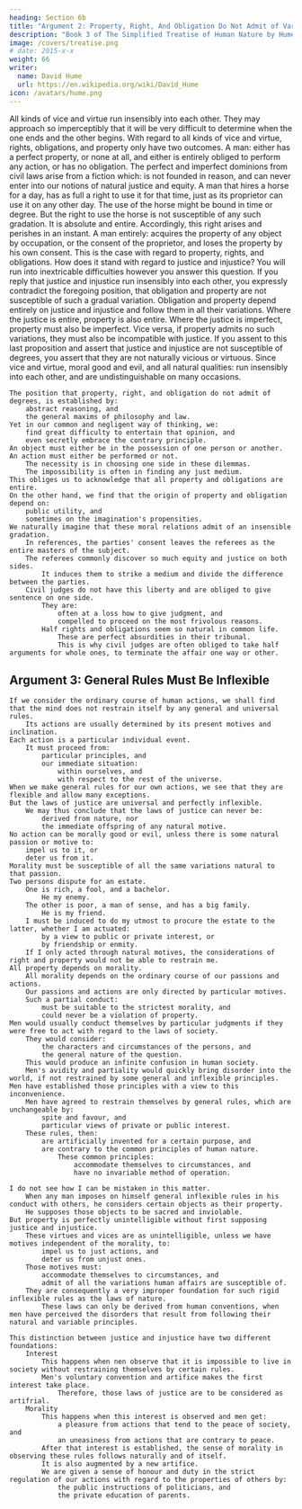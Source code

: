 ```yaml
---
heading: Section 6b
title: "Argument 2: Property, Right, And Obligation Do Not Admit of Variations"
description: "Book 3 of The Simplified Treatise of Human Nature by Hume"
image: /covers/treatise.png
# date: 2015-x-x
weight: 66
writer:
  name: David Hume
  url: https://en.wikipedia.org/wiki/David_Hume
icon: /avatars/hume.png
---
```




All kinds of vice and virtue run insensibly into each other.
        They may approach so imperceptibly that it will be very difficult to determine when the one ends and the other begins.
        With regard to all kinds of vice and virtue, rights, obligations, and property only have two outcomes.
        A man:
            either has a perfect property, or none at all, and
            either is entirely obliged to perform any action, or has no obligation.
    The perfect and imperfect dominions from civil laws arise from a fiction which:
        is not founded in reason, and
        can never enter into our notions of natural justice and equity.
    A man that hires a horse for a day, has as full a right to use it for that time, just as its proprietor can use it on any other day.
        The use of the horse might be bound in time or degree.
        But the right to use the horse is not susceptible of any such gradation.
            It is absolute and entire.
    Accordingly, this right arises and perishes in an instant.
        A man entirely:
            acquires the property of any object by occupation, or the consent of the proprietor, and
            loses the property by his own consent.
    This is the case with regard to property, rights, and obligations.
    How does it stand with regard to justice and injustice?
        You will run into inextricable difficulties however you answer this question.
    If you reply that justice and injustice run insensibly into each other, you expressly contradict the foregoing position, that obligation and property are not susceptible of such a gradual variation.
        Obligation and property depend entirely on justice and injustice and follow them in all their variations.
        Where the justice is entire, property is also entire.
        Where the justice is imperfect, property must also be imperfect.
        Vice versa, if property admits no such variations, they must also be incompatible with justice.
    If you assent to this last proposition and assert that justice and injustice are not susceptible of degrees, you assert that they are not naturally vicious or virtuous.
        Since vice and virtue, moral good and evil, and all natural qualities:
            run insensibly into each other, and
            are undistinguishable on many occasions.

    The position that property, right, and obligation do not admit of degrees, is established by:
        abstract reasoning, and
        the general maxims of philosophy and law.
    Yet in our common and negligent way of thinking, we:
        find great difficulty to entertain that opinion, and
        even secretly embrace the contrary principle.
    An object must either be in the possession of one person or another.
    An action must either be performed or not.
        The necessity is in choosing one side in these dilemmas.
        The impossibility is often in finding any just medium.
    This obliges us to acknowledge that all property and obligations are entire.
    On the other hand, we find that the origin of property and obligation depend on:
        public utility, and
        sometimes on the imagination's propensities.
    We naturally imagine that these moral relations admit of an insensible gradation.
        In references, the parties' consent leaves the referees as the entire masters of the subject.
        The referees commonly discover so much equity and justice on both sides.
            It induces them to strike a medium and divide the difference between the parties.
        Civil judges do not have this liberty and are obliged to give sentence on one side.
            They are:
                often at a loss how to give judgment, and
                compelled to proceed on the most frivolous reasons.
            Half rights and obligations seem so natural in common life.
                These are perfect absurdities in their tribunal.
                This is why civil judges are often obliged to take half arguments for whole ones, to terminate the affair one way or other.


## Argument 3: General Rules Must Be Inflexible

    If we consider the ordinary course of human actions, we shall find that the mind does not restrain itself by any general and universal rules.
        Its actions are usually determined by its present motives and inclination.
    Each action is a particular individual event.
        It must proceed from:
            particular principles, and
            our immediate situation:
                within ourselves, and
                with respect to the rest of the universe.
    When we make general rules for our own actions, we see that they are flexible and allow many exceptions.
    But the laws of justice are universal and perfectly inflexible.
        We may thus conclude that the laws of justice can never be:
            derived from nature, nor
            the immediate offspring of any natural motive.
    No action can be morally good or evil, unless there is some natural passion or motive to:
        impel us to it, or
        deter us from it.
    Morality must be susceptible of all the same variations natural to that passion.
    Two persons dispute for an estate.
        One is rich, a fool, and a bachelor.
            He my enemy.
        The other is poor, a man of sense, and has a big family.
            He is my friend.
        I must be induced to do my utmost to procure the estate to the latter, whether I am actuated:
            by a view to public or private interest, or
            by friendship or enmity.
        If I only acted through natural motives, the considerations of right and property would not be able to restrain me.
    All property depends on morality.
        All morality depends on the ordinary course of our passions and actions.
        Our passions and actions are only directed by particular motives.
        Such a partial conduct:
            must be suitable to the strictest morality, and
            could never be a violation of property.
    Men would usually conduct themselves by particular judgments if they were free to act with regard to the laws of society.
        They would consider:
            the characters and circumstances of the persons, and
            the general nature of the question.
        This would produce an infinite confusion in human society.
        Men's avidity and partiality would quickly bring disorder into the world, if not restrained by some general and inflexible principles.
    Men have established those principles with a view to this inconvenience.
        Men have agreed to restrain themselves by general rules, which are unchangeable by:
            spite and favour, and
            particular views of private or public interest.
        These rules, then:
            are artificially invented for a certain purpose, and
            are contrary to the common principles of human nature.
                These common principles:
                    accommodate themselves to circumstances, and
                    have no invariable method of operation.

    I do not see how I can be mistaken in this matter.
        When any man imposes on himself general inflexible rules in his conduct with others, he considers certain objects as their property.
        He supposes those objects to be sacred and inviolable.
    But property is perfectly unintelligible without first supposing justice and injustice.
        These virtues and vices are as unintelligible, unless we have motives independent of the morality, to:
            impel us to just actions, and
            deter us from unjust ones.
        Those motives must:
            accommodate themselves to circumstances, and
            admit of all the variations human affairs are susceptible of.
        They are consequently a very improper foundation for such rigid inflexible rules as the laws of nature.
            These laws can only be derived from human conventions, when men have perceived the disorders that result from following their natural and variable principles.

    This distinction between justice and injustice have two different foundations:
        Interest
            This happens when nen observe that it is impossible to live in society without restraining themselves by certain rules.
            Men's voluntary convention and artifice makes the first interest take place.
                Therefore, those laws of justice are to be considered as artifrial.
        Morality
            This happens when this interest is observed and men get:
                a pleasure from actions that tend to the peace of society, and
                an uneasiness from actions that are contrary to peace.
            After that interest is established, the sense of morality in observing these rules follows naturally and of itself.
            It is also augmented by a new artifice.
            We are given a sense of honour and duty in the strict regulation of our actions with regard to the properties of others by:
                the public instructions of politicians, and
                the private education of parents.

